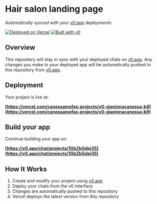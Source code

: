 # Hair salon landing page

*Automatically synced with your [v0.app](https://v0.app) deployments*

[![Deployed on Vercel](https://img.shields.io/badge/Deployed%20on-Vercel-black?style=for-the-badge&logo=vercel)](https://vercel.com/canessamofas-projects/v0-gianinnacanessa-b9)
[![Built with v0](https://img.shields.io/badge/Built%20with-v0.app-black?style=for-the-badge)](https://v0.app/chat/projects/1GbZbGdej35)

## Overview

This repository will stay in sync with your deployed chats on [v0.app](https://v0.app).
Any changes you make to your deployed app will be automatically pushed to this repository from [v0.app](https://v0.app).

## Deployment

Your project is live at:

**[https://vercel.com/canessamofas-projects/v0-gianinnacanessa-b9](https://vercel.com/canessamofas-projects/v0-gianinnacanessa-b9)**

## Build your app

Continue building your app on:

**[https://v0.app/chat/projects/1GbZbGdej35](https://v0.app/chat/projects/1GbZbGdej35)**

## How It Works

1. Create and modify your project using [v0.app](https://v0.app)
2. Deploy your chats from the v0 interface
3. Changes are automatically pushed to this repository
4. Vercel deploys the latest version from this repository